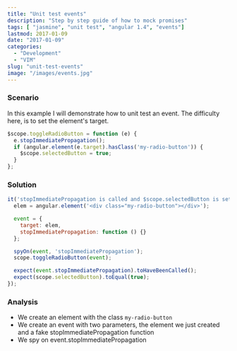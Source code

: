 ```yaml
---
title: "Unit test events"
description: "Step by step guide of how to mock promises"
tags: [ "jasmine", "unit test", "angular 1.4", "events"]
lastmod: 2017-01-09
date: "2017-01-09"
categories:
  - "Development"
  - "VIM"
slug: "unit-test-events"
image: "/images/events.jpg"
---
```



### Scenario

In this example I will demonstrate how to unit test an event. 
The difficulty here, is to set the element's target.


```javascript
$scope.toggleRadioButton = function (e) {
  e.stopImmediatePropagation();
  if (angular.element(e.target).hasClass('my-radio-button')) {
    $scope.selectedButton = true;
  }
};
```

### Solution

```javascript
it('stopImmediatePropagation is called and $scope.selectedButton is set to true', function () {
  elem = angular.element('<div class="my-radio-button"></div>');

  event = {
    target: elem,
    stopImmediatePropagation: function () {}
  };

  spyOn(event, 'stopImmediatePropagation');
  scope.toggleRadioButton(event);

  expect(event.stopImmediatePropagation).toHaveBeenCalled();
  expect(scope.selectedButton).toEqual(true);
});
```

### Analysis

* We create an element with the class `my-radio-button`
* We create an event with two parameters, the element we just created and a fake stopImmediatePropagation function
* We spy on event.stopImmediatePropagation



